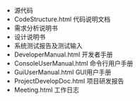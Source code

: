 + 源代码
+ CodeStructure.html 代码说明文档
+ 需求分析说明书
+ 设计说明书
+ 系统测试报告及测试输入
+ DeveloperManual.html 开发者手册
+ ConsoleUserManual.html 命令行用户手册
+ GuiUserManual.html GUI用户手册
+ ProjectDevelopDoc.html 项目研发报告
+ Meeting.html 工作日志